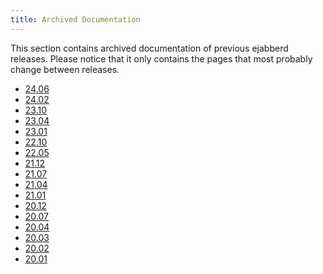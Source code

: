 ```yaml
---
title: Archived Documentation
---
```


This section contains archived documentation of previous ejabberd releases.
Please notice that it only contains the pages that most probably change between releases.

<!-- RELEASE_LIST -->
* [24.06](24.06/index.md)
* [24.02](24.02/index.md)
* [23.10](23.10/index.md)
* [23.04](23.04/index.md)
* [23.01](23.01/index.md)
* [22.10](22.10/index.md)
* [22.05](22.05/index.md)
* [21.12](21.12/index.md)
* [21.07](21.07/index.md)
* [21.04](21.04/index.md)
* [21.01](21.01/index.md)
* [20.12](20.12/index.md)
* [20.07](20.07/index.md)
* [20.04](20.04/index.md)
* [20.03](20.03/index.md)
* [20.02](20.02/index.md)
* [20.01](20.01/index.md)
